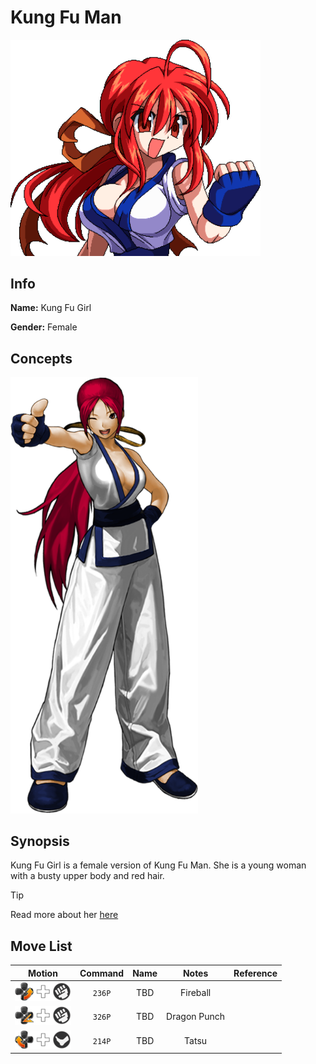 # Kung Fu Man

<img src="./images/kungfugirl/half.png" width="400" />


## Info

**Name:** Kung Fu Girl

**Gender:** Female


## Concepts

<img src="./images/kungfugirl/full.png" width="300" />


## Synopsis

Kung Fu Girl is a female version of Kung Fu Man. She is a young woman with a busty upper body and red hair.

> [!TIP]
> Read more about her [here](https://mugen.fandom.com/wiki/Kung_Fu_Girl)

## Move List


|Motion|Command|Name|Notes|Reference|
|:----:|:----:|:----:|:----:|:----:|
|![](./../inputs/sd/qcf.png)![](./../inputs/sd/plus.png)![](./../inputs/sd/p.png) | `236P` | TBD | Fireball | |
|![](./../inputs/sd/dp.png)![](./../inputs/sd/plus.png)![](./../inputs/sd/p.png) | `326P` | TBD | Dragon Punch | |
|![](./../inputs/sd/qcb.png)![](./../inputs/sd/plus.png)![](./../inputs/sd/k.png) | `214P` | TBD | Tatsu | |
